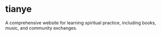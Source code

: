 # tianye


A comprehensive website for learning spiritual practice, including books, music, and community exchanges.

